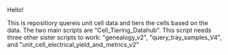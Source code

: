 Hello! 

This is repositiory quereis unit cell data and tiers the cells based on the data. The two main scripts are "Cell_Tiering_Datahub". This script needs three other sister scripts to work: "genealogy_v2", "query_tray_samples_V4", and "unit_cell_electrical_yield_and_metrics_v2"
